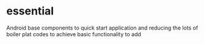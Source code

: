 # essential
Android base components to quick start application and reducing the lots of boiler plat codes to achieve basic functionality to add  
